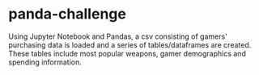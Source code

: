 # panda-challenge

Using Jupyter Notebook and Pandas, a csv consisting of gamers' purchasing data is loaded and a series of tables/dataframes are created.  These tables include most popular weapons, gamer demographics and spending information.  
